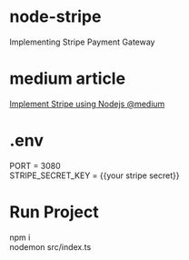 # node-stripe
Implementing Stripe Payment Gateway

# medium article
[Implement Stripe using Nodejs @medium](https://medium.com/@tarak.suthar1999/stripe-payment-gateway-with-node-js-e31436e32693)

# .env
PORT = 3080  
STRIPE_SECRET_KEY = {{your stripe secret}}  

# Run Project
npm i  
nodemon src/index.ts
